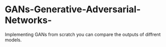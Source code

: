 # GANs-Generative-Adversarial-Networks-
Implementing GANs from scratch
you can compare the outputs of diffrent models.
